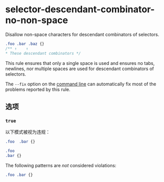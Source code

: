 # selector-descendant-combinator-no-non-space

Disallow non-space characters for descendant combinators of selectors.

```css
.foo .bar .baz {}
/** ↑    ↑
* These descendant combinators */
```

This rule ensures that only a single space is used and ensures no tabs, newlines, nor multiple spaces are used for descendant combinators of selectors.

The `--fix` option on the [command line](../../../docs/user-guide/cli.md#autofixing-errors) can automatically fix most of the problems reported by this rule.

## 选项

### `true`

以下模式被视为违规：

```css
.foo  .bar {}
```

```css
.foo
.bar {}
```

The following patterns are *not* considered violations:

```css
.foo .bar {}
```
